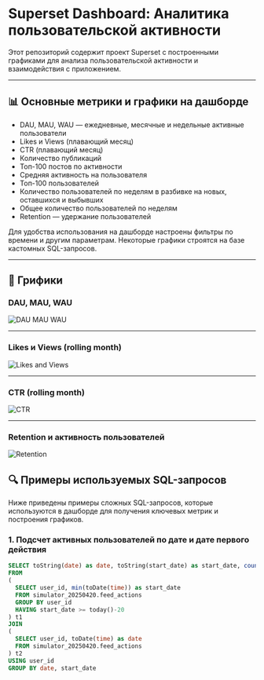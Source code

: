 # Superset Dashboard: Аналитика пользовательской активности

Этот репозиторий содержит проект Superset с построенными графиками для анализа пользовательской активности и взаимодействия с приложением.

---

## 📊 Основные метрики и графики на дашборде

- DAU, MAU, WAU — ежедневные, месячные и недельные активные пользователи  
- Likes и Views (плавающий месяц)  
- CTR (плавающий месяц)  
- Количество публикаций  
- Топ-100 постов по активности  
- Средняя активность на пользователя  
- Топ-100 пользователей  
- Количество пользователей по неделям в разбивке на новых, оставшихся и выбывших
- Общее количество пользователей по неделям  
- Retention — удержание пользователей  

Для удобства использования на дашборде настроены фильтры по времени и другим параметрам. Некоторые графики строятся на базе кастомных SQL-запросов.

---

## 📸 Грифики

### DAU, MAU, WAU

![DAU MAU WAU](images/1.png)

---

### Likes и Views (rolling month)

![Likes and Views](images/2.png)

---

### CTR (rolling month)

![CTR](images/3.png)

---

### Retention и активность пользователей

![Retention](images/4.png)

## 🔍 Примеры используемых SQL-запросов

Ниже приведены примеры сложных SQL-запросов, которые используются в дашборде для получения ключевых метрик и построения графиков.

### 1. Подсчет активных пользователей по дате и дате первого действия

```sql
SELECT toString(date) as date, toString(start_date) as start_date, count(user_id) as active_users
FROM
(
  SELECT user_id, min(toDate(time)) as start_date 
  FROM simulator_20250420.feed_actions 
  GROUP BY user_id
  HAVING start_date >= today()-20
) t1
JOIN
(
  SELECT user_id, toDate(time) as date
  FROM simulator_20250420.feed_actions
) t2
USING user_id
GROUP BY date, start_date
